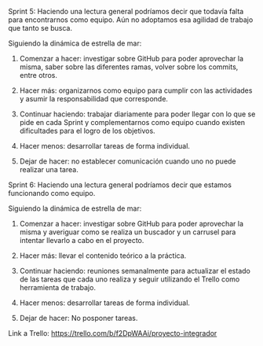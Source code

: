 Sprint 5:
Haciendo una lectura general podríamos decir que todavía falta para encontrarnos como equipo. Aún no adoptamos esa agilidad de trabajo que tanto se busca.

Siguiendo la dinámica de estrella de mar:
1.	Comenzar a hacer: investigar sobre GitHub para poder aprovechar la misma, saber sobre las diferentes ramas, volver sobre los commits, entre otros.

2.	Hacer más: organizarnos como equipo para cumplir con las actividades y asumir la responsabilidad que corresponde. 

3.	Continuar haciendo: trabajar diariamente para poder llegar con lo que se pide en cada Sprint y complementarnos como equipo cuando existen dificultades para el logro de los objetivos.

4.	Hacer menos: desarrollar tareas de forma individual.

5.	Dejar de hacer: no establecer comunicación cuando uno no puede realizar una tarea.

Sprint 6:
Haciendo una lectura general podríamos decir que estamos funcionando como equipo.

Siguiendo la dinámica de estrella de mar:
1.	Comenzar a hacer: investigar sobre GitHub para poder aprovechar la misma y averiguar como se realiza un buscador y un carrusel para intentar llevarlo a cabo en el proyecto. 

2.	Hacer más: llevar el contenido teórico a la práctica. 

3.	Continuar haciendo: reuniones semanalmente para actualizar el estado de las tareas que cada uno realiza y seguir utilizando el Trello como herramienta de trabajo.

4.	Hacer menos: desarrollar tareas de forma individual.

5.	Dejar de hacer: No posponer tareas.

Link a Trello: https://trello.com/b/f2DpWAAi/proyecto-integrador





